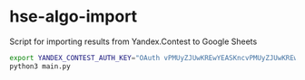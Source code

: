 # hse-algo-import
Script for importing results from Yandex.Contest to Google Sheets

```bash
export YANDEX_CONTEST_AUTH_KEY="OAuth vPMUyZJUwKREwYEASKncvPMUyZJUwKREwYEASKn"
python3 main.py
```